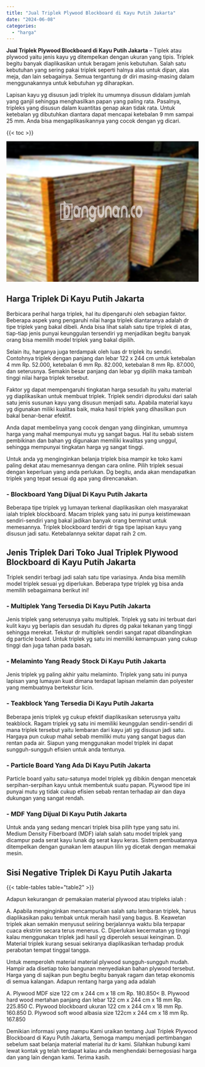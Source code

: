```yaml
---
title: "Jual Triplek Plywood Blockboard di Kayu Putih Jakarta"
date: "2024-06-08"
categories: 
  - "harga"
---
```


**Jual Triplek Plywood Blockboard di Kayu Putih Jakarta** – Tiplek atau plywood yaitu jenis kayu yg ditempelkan dengan ukuran yang tipis. Triplek begitu banyak diaplikasikan untuk beragam jenis kebutuhan. Salah satu kebutuhan yang sering pakai triplek seperti halnya alas untuk dipan, alas meja, dan lain sebagainya. Semua tergantung dr diri masing-masing dalam menggunakannya untuk kebutuhan yg diharapkan.

Lapisan kayu yg disusun jadi triplek itu umumnya disusun didalam jumlah yang ganjil sehingga menghasilkan papan yang paling rata. Pasalnya, tripleks yang disusun dalam kuantitas genap akan tidak rata. Untuk ketebalan yg dibutuhkan diantara dapat mencapai ketebalan 9 mm sampai 25 mm. Anda bisa mengaplikasikannya yang cocok dengan yg dicari.

{{< toc >}}

![Jual Triplek Plywood Blockboard di Kayu Putih Jakarta](/images/jual-triplek-murah-23.png)

## Harga Triplek Di Kayu Putih Jakarta

Berbicara perihal harga triplek, hal itu dipengaruhi oleh sebagian faktor. Beberapa aspek yang pengaruhi nilai harga triplek diantaranya adalah dr tipe triplek yang bakal dibeli. Anda bisa lihat salah satu tipe triplek di atas, tiap-tiap jenis punyai keunggulan tersendiri yg menjadikan begitu banyak orang bisa memilih model triplek yang bakal dipilih.

Selain itu, harganya juga terdampak oleh luas dr triplek itu sendiri. Contohnya triplek dengan panjang dan lebar 122 x 244 cm untuk ketebalan 4 mm Rp. 52.000, ketebalan 6 mm Rp. 82.000, ketebalan 8 mm Rp. 87.000, dan seterusnya. Semakin besar panjang dan lebar yg dipilih maka tambah tinggi nilai harga triplek tersebut.

Faktor yg dapat mempengaruhi tingkatan harga sesudah itu yaitu material yg diaplikasikan untuk membuat triplek. Triplek sendiri diproduksi dari salah satu jenis susunan kayu yang disusun menjadi satu. Apabila material kayu yg digunakan miliki kualitas baik, maka hasil triplek yang dihasilkan pun bakal benar-benar efektif.

Anda dapat membelinya yang cocok dengan yang diinginkan, umumnya harga yang mahal mempunyai mutu yg sangat bagus. Hal itu sebab sistem pembikinan dan bahan yg digunakan memiliki kwalitas yang unggul, sehingga mempunyai tingkatan harga yg sangat tinggi.

Untuk anda yg menginginkan belanja triplek bisa mampir ke toko kami paling dekat atau memesannya dengan cara online. Pilih triplek sesuai dengan keperluan yang anda perlukan. Dg begitu, anda akan mendapatkan triplek yang tepat sesuai dg apa yang direncanakan.

### \- Blockboard Yang Dijual Di Kayu Putih Jakarta

Beberapa tipe triplek yg lumayan terkenal diaplikasikan oleh masyarakat ialah triplek blockboard. Macam triplek yang satu ini punya keistimewaan sendiri-sendiri yang bakal jadikan banyak orang berminat untuk memesannya. Triplek blockboard terdiri dr tiga tipe lapisan kayu yang disusun jadi satu. Ketebalannya sekitar dapat raih 2 cm.

## Jenis Triplek Dari Toko Jual Triplek Plywood Blockboard di Kayu Putih Jakarta

Triplek sendiri terbagi jadi salah satu tipe variasinya. Anda bisa memilih model triplek sesuai yg diperlukan. Beberapa type triplek yg bisa anda memilih sebagaimana berikut ini!

### \- Multiplek Yang Tersedia Di Kayu Putih Jakarta

Jenis triplek yang seterusnya yaitu multiplek. Triplek yg satu ini terbuat dari kulit kayu yg berlapis dan sesudah itu dipres dg pakai tekanan yang tinggi sehingga merekat. Tekstur dr multiplek sendiri sangat rapat dibandingkan dg particle board. Untuk triplek yg satu ini memiliki kemampuan yang cukup tinggi dan juga tahan pada basah.

### \- Melaminto Yang Ready Stock Di Kayu Putih Jakarta

Jenis triplek yg paling akhir yaitu melaminto. Triplek yang satu ini punya lapisan yang lumayan kuat dimana terdapat lapisan melamin dan polyester yang membuatnya bertekstur licin.

### \- Teakblock Yang Tersedia Di Kayu Putih Jakarta

Beberapa jenis triplek yg cukup efektif diaplikasikan seterusnya yaitu teakblock. Ragam triplek yg satu ini memiliki keunggulan sendiri-sendiri di mana triplek tersebut yaitu lembaran dari kayu jati yg disusun jadi satu. Hargaya pun cukup mahal sebab memiliki mutu yang sangat bagus dan rentan pada air. Siapun yang menggunakan model triplek ini dapat sungguh-sungguh efisien untuk anda tentunya.

### \- Particle Board Yang Ada Di Kayu Putih Jakarta

Particle board yaitu satu-satunya model triplek yg dibikin dengan mencetak serpihan-serpihan kayu untuk membentuk suatu papan. PLywood tipe ini punyai mutu yg tidak cukup efisien sebab rentan terhadap air dan daya dukungan yang sangat rendah.

### \- MDF Yang Dijual Di Kayu Putih Jakarta

Untuk anda yang sedang mencari triplek bisa pilih type yang satu ini. Medium Density Fiberboard (MDF) ialah salah satu model triplek yang dicampur pada serat kayu lunak dg serat kayu keras. Sistem pembuatannya ditempelkan dengan gunakan lem ataupun lilin yg dicetak dengan memakai mesin.

## Sisi Negative Triplek Di Kayu Putih Jakarta

{{< table-tables table="table2" >}}

Adapun kekurangan dr pemakaian material plywood atau tripleks ialah :

A. Apabila menginginkan mencampurkan salah satu lembaran triplek, harus diaplikasikan paku tembak untuk meraih hasil yang bagus. B. Keawetan triplek akan semakin menyusut seiiring berjalannya waktu bila terpapar cuaca ekstrim secara terus menerus. C. Diperlukan kecermatan yg tinggi kalau menggunakan triplek jadi hasil yg diperoleh sesuai keinginan. D. Material triplek kurang sesuai sekiranya diaplikasikan terhadap produk perabotan tempat tinggal tangga.

Untuk memperoleh material material plywood sungguh-sungguh mudah. Hampir ada disetiap toko bangunan menyediakan bahan plywood tersebut. Harga yang di sajikan pun begitu begitu banyak ragam dan tetap ekonomis di semua kalangan. Adapun rentang harga yang ada adalah

A. Plywood MDF size 122 cm x 244 cm x 18 cm Rp. 180.850< B. Plywood hard wood mertahan panjang dan lebar 122 cm x 244 cm x 18 mm Rp. 225.850 C. Plywood blockboard ukuran 122 cm x 244 cm x 18 mm Rp. 160.850 D. Plywood soft wood albasia size 122cm x 244 cm x 18 mm Rp. 167.850

Demikian informasi yang mampu Kami uraikan tentang Jual Triplek Plywood Blockboard di Kayu Putih Jakarta, Semoga mampu menjadi pertimbangan sebelum saat belanja material material itu dr kami. Silahkan hubungi kami lewat kontak yg telah terdapat kalau anda menghendaki bernegosiasi harga dan yang lain dengan kami. Terima kasih.
